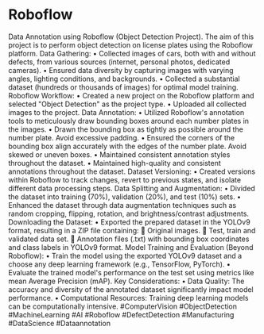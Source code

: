 # Roboflow
Data Annotation using Roboflow (Object Detection Project).
The aim of this project is to perform object detection on license plates using the Roboflow platform.
Data Gathering:
•	Collected images of cars, both with and without defects, from various sources (internet, personal photos, dedicated cameras).
•	Ensured data diversity by capturing images with varying angles, lighting conditions, and backgrounds.
•	Collected a substantial dataset (hundreds or thousands of images) for optimal model training.
Roboflow Workflow:
•	Created a new project on the Roboflow platform and selected "Object Detection" as the project type.
•	Uploaded all collected images to the project.
Data Annotation:
•	Utilized Roboflow's annotation tools to meticulously draw bounding boxes around each number plates in the images.
•	Drawn the bounding box as tightly as possible around the number plate. Avoid excessive padding.
•	Ensured the corners of the bounding box align accurately with the edges of the number plate. Avoid skewed or uneven boxes.
•	Maintained consistent annotation styles throughout the dataset.
•	Maintained high-quality and consistent annotations throughout the dataset.
Dataset Versioning:
•	Created versions within Roboflow to track changes, revert to previous states, and isolate different data processing steps.
Data Splitting and Augmentation:
•	Divided the dataset into training (70%), validation (20%), and test (10%) sets.
•	Enhanced the dataset through data augmentation techniques such as random cropping, flipping, rotation, and brightness/contrast adjustments.
Downloading the Dataset:
•	Exported the prepared dataset in the YOLOv9 format, resulting in a ZIP file containing: 
	Original images.
	Test, train and validated data set.
	Annotation files (.txt) with bounding box coordinates and class labels in YOLOv9 format.
Model Training and Evaluation (Beyond Roboflow):
•	Train the model using the exported YOLOv9 dataset and a choose any deep learning framework (e.g., TensorFlow, PyTorch).
•	Evaluate the trained model's performance on the test set using metrics like mean Average Precision (mAP).
Key Considerations:
•	Data Quality: The accuracy and diversity of the annotated dataset significantly impact model performance.
•	Computational Resources: Training deep learning models can be computationally intensive.
#ComputerVision #ObjectDetection #MachineLearning #AI #Roboflow #DefectDetection #Manufacturing #DataScience #Dataannotation 

